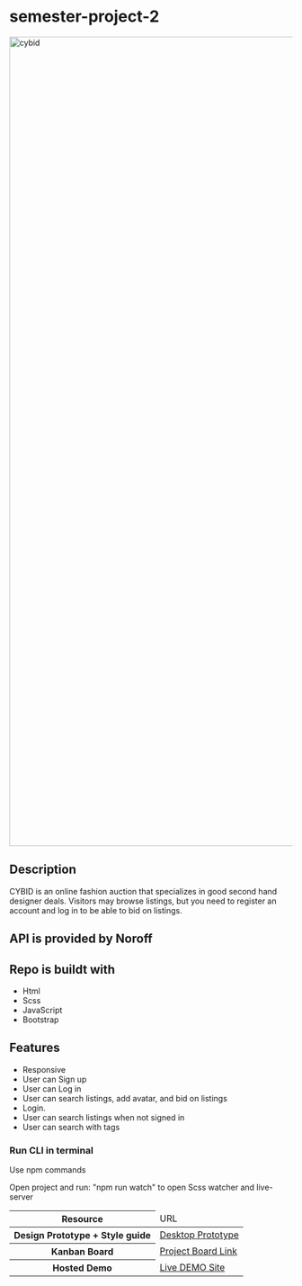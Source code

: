 # semester-project-2
<img width="1439" alt="cybid" src="https://github.com/VaNomad/semester-project-2/assets/77972892/dd6a1b46-7c2d-4eff-87e7-23c82e91a72b">


## Description

CYBID is an online fashion auction that specializes in good second hand designer deals. Visitors may browse listings, but you need to register an account and log in to be able to bid on listings.

## API is provided by Noroff

## Repo is buildt with 

- Html
- Scss
- JavaScript
- Bootstrap

## Features

- Responsive
- User can Sign up
- User can Log in
- User can search listings, add avatar, and bid on listings
- Login.
- User can search listings when not signed in
- User can search with tags

### Run CLI in terminal

Use npm commands

Open project and run: "npm run watch" to open Scss watcher and live-server


<table>
  <thead>
    <tr>
      <th>Resource</th>
      <td>URL</td>
    </tr>
  </thead>
  <tbody>
    <tr>
      <th>Design Prototype + Style guide</th>
      <td><a href="https://xd.adobe.com/view/d95ddc81-2d7c-44c7-82c9-222534f7fe5b-8c0e/">Desktop Prototype</a> </br>
      </td>
    </tr>
    <tr>
      <th>Kanban Board</th>
      <td><a href="https://trello.com/b/q8pA1uuq/semster-project-2">Project Board Link</a></td>
    </tr>
    <tr>
      <th>Hosted Demo</th>
      <td><a href="https://fancy-tulumba-62b4c0.netlify.app/">Live DEMO Site</a></td>
</tr>

  </tbody>
</table>
